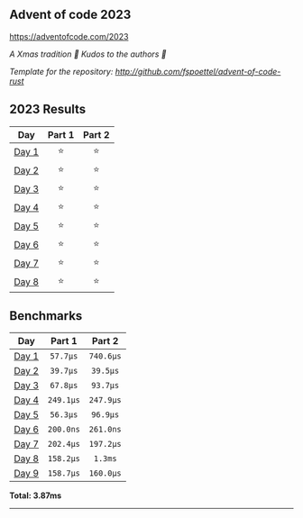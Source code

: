 ## Advent of code 2023

https://adventofcode.com/2023

_A Xmas tradition 🎅 Kudos to the authors 🎉_


_Template for the repository: http://github.com/fspoettel/advent-of-code-rust_


<!--- advent_readme_stars table --->
## 2023 Results

| Day | Part 1 | Part 2 |
| :---: | :---: | :---: |
| [Day 1](https://adventofcode.com/2023/day/1) | ⭐ | ⭐ |
| [Day 2](https://adventofcode.com/2023/day/2) | ⭐ | ⭐ |
| [Day 3](https://adventofcode.com/2023/day/3) | ⭐ | ⭐ |
| [Day 4](https://adventofcode.com/2023/day/4) | ⭐ | ⭐ |
| [Day 5](https://adventofcode.com/2023/day/5) | ⭐ | ⭐ |
| [Day 6](https://adventofcode.com/2023/day/6) | ⭐ | ⭐ |
| [Day 7](https://adventofcode.com/2023/day/7) | ⭐ | ⭐ |
| [Day 8](https://adventofcode.com/2023/day/8) | ⭐ | ⭐ |
<!--- advent_readme_stars table --->

<!--- benchmarking table --->
## Benchmarks

| Day | Part 1 | Part 2 |
| :---: | :---: | :---:  |
| [Day 1](./src/bin/01.rs) | `57.7µs` | `740.6µs` |
| [Day 2](./src/bin/02.rs) | `39.7µs` | `39.5µs` |
| [Day 3](./src/bin/03.rs) | `67.8µs` | `93.7µs` |
| [Day 4](./src/bin/04.rs) | `249.1µs` | `247.9µs` |
| [Day 5](./src/bin/05.rs) | `56.3µs` | `96.9µs` |
| [Day 6](./src/bin/06.rs) | `200.0ns` | `261.0ns` |
| [Day 7](./src/bin/07.rs) | `202.4µs` | `197.2µs` |
| [Day 8](./src/bin/08.rs) | `158.2µs` | `1.3ms` |
| [Day 9](./src/bin/09.rs) | `158.7µs` | `160.0µs` |

**Total: 3.87ms**
<!--- benchmarking table --->

---

